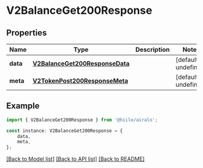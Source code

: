 # V2BalanceGet200Response


## Properties

Name | Type | Description | Notes
------------ | ------------- | ------------- | -------------
**data** | [**V2BalanceGet200ResponseData**](V2BalanceGet200ResponseData.md) |  | [default to undefined]
**meta** | [**V2TokenPost200ResponseMeta**](V2TokenPost200ResponseMeta.md) |  | [default to undefined]

## Example

```typescript
import { V2BalanceGet200Response } from '@hiilo/airalo';

const instance: V2BalanceGet200Response = {
    data,
    meta,
};
```

[[Back to Model list]](../README.md#documentation-for-models) [[Back to API list]](../README.md#documentation-for-api-endpoints) [[Back to README]](../README.md)
